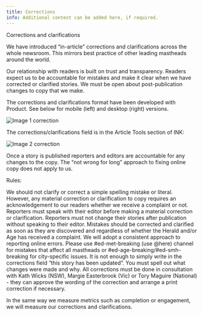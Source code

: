 ```yaml
---
title: Corrections
info: Additional context can be added here, if required.
---
```


Corrections and clarifications


We have introduced “in-article” corrections and clarifications across the whole newsroom. This mirrors best practice of other leading mastheads around the world.

Our relationship with readers is built on trust and transparency. Readers expect us to be accountable for mistakes and make it clear when we have corrected or clarified stories. We must be open about post-publication changes to copy that we make.

The corrections and clarifications format have been developed with Product. See below for mobile (left) and desktop (right) versions. 

![Image 1 correction](/ffx-style-guide/styleguide/branding/png/corrections1.png)

The corrections/clarifications field is in the Article Tools section of INK:

![Image 2  correction](/ffx-style-guide/styleguide/branding/png/corrections2.png)

Once a story is published reporters and editors are accountable for any changes to the copy. The “not wrong for long” approach to fixing online copy does not apply to us. 


Rules:

We should not clarify or correct a simple spelling mistake or literal. However, any material correction or clarification to copy requires an acknowledgement to our readers whether we receive a complaint or not. 
Reporters must speak with their editor before making a material correction or clarification. Reporters must not change their stories after publication without speaking to their editor. 
Mistakes should be corrected and clarified as soon as they are discovered and regardless of whether the Herald and/or Age has received a complaint. 
We will adopt a consistent approach to reporting online errors. Please use #ed-met-breaking (use @here) channel for mistakes that affect all mastheads or #ed-age-breaking/#ed-smh-breaking for city-specific issues. 
It is not enough to simply write in the corrections field “this story has been updated”. You must spell out what changes were made and why.
All corrections must be done in consultation with Kath Wicks (NSW), Margie Easterbrook (Vic) or Tory Maguire (National) - they can approve the wording of the correction and arrange a print correction if necessary.

In the same way we measure metrics such as completion or engagement, we will measure our corrections and clarifications. 

